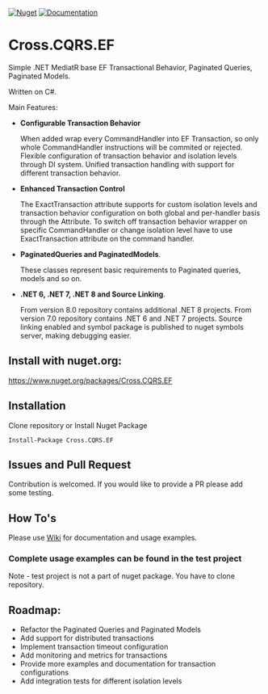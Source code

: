 [![Nuget](https://img.shields.io/nuget/v/Cross.CQRS.EF.svg)](https://nuget.org/packages/Cross.CQRS.EF/) [![Documentation](https://img.shields.io/badge/docs-wiki-yellow.svg)](https://github.com/denis-peshkov/Cross.CQRS.EF/wiki)

# Cross.CQRS.EF

Simple .NET MediatR base EF Transactional Behavior, Paginated Queries, Paginated Models.

Written on C#.

Main Features:
* **Configurable Transaction Behavior**

  When added wrap every CommandHandler into EF Transaction, so only whole CommandHandler instructions will be commited or rejected.
  Flexible configuration of transaction behavior and isolation levels through DI system.
  Unified transaction handling with support for different transaction behavior.

* **Enhanced Transaction Control**

  The ExactTransaction attribute supports for custom isolation levels and transaction behavior configuration on both global and per-handler basis through the Attribute.
  To switch off transaction behavior wrapper on specific CommandHandler or change isolation level have to use ExactTransaction attribute on the command handler.

* **PaginatedQueries and PaginatedModels**.

  These classes represent basic requirements to Paginated queries, models and so on.

* **.NET 6, .NET 7, .NET 8 and Source Linking**.

  From version 8.0 repository contains additional .NET 8 projects.
  From version 7.0 repository contains .NET 6 and .NET 7 projects.
  Source linking enabled and symbol package is published to nuget symbols server, making debugging easier.

## Install with nuget.org:

https://www.nuget.org/packages/Cross.CQRS.EF

## Installation

Clone repository or Install Nuget Package
```
Install-Package Cross.CQRS.EF
```

## Issues and Pull Request

Contribution is welcomed. If you would like to provide a PR please add some testing.

## How To's

Please use [Wiki](https://github.com/denis-peshkov/Cross.CQRS.EF/wiki) for documentation and usage examples.

### Complete usage examples can be found in the test project ###
Note - test project is not a part of nuget package. You have to clone repository.

## Roadmap:
- Refactor the Paginated Queries and Paginated Models
- Add support for distributed transactions
- Implement transaction timeout configuration
- Add monitoring and metrics for transactions
- Provide more examples and documentation for transaction configurations
- Add integration tests for different isolation levels
